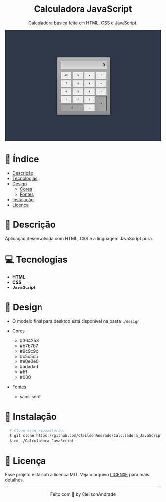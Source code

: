 <div align="center">
  <h1>Calculadora JavaScript</h1>
  <p>Calculadora básica feita em HTML, CSS e JavaScript.</p>
  <img src="./design/desktop.png" alt="Logo" width="800">
</div>

# 📒 Índice
* [Descrição](#descrição)
* [Tecnologias](#tecnologias)
* [Design](#design)
  * [Cores](#cores)
  * [Fontes](#fontes)
* [Instalação](#instalação)
* [Licença](#licença)

# 📃 <span id="descrição">Descrição</span>
Aplicação desenvolvida com HTML, CSS e a linguagem JavaScript pura.

# 💻 <span id="tecnologias">Tecnologias</span>
- **HTML**
- **CSS**
- **JavaScript**

# 🎨 <span id="design">Design</span>
- O modelo final para desktop está disponível na pasta `./design`

- <span id="cores">Cores<br></span>
  * #364253<br>
  * #b7b7b7<br>
  * #9c9c9c<br>
  * #c5c5c5<br>
  * #e0e0e0<br>
  * #adadad<br>
  * #fff<br>
  * #000<br>

- <span id="fontes">Fontes<br></span>
  * sans-serif

# 🚀 <span id="instalação">Instalação</span>
```bash
  # Clone este repositório:
  $ git clone https://github.com/CleilsonAndrade/Calculadora_JavaScript
  $ cd ./Calculadora_JavaScript
```
# 📝 <span id="licença">Licença</span>
Esse projeto está sob a licença MIT. Veja o arquivo [LICENSE](LICENSE) para mais detalhes.

---

<p align="center">
  Feito com 💜 by CleilsonAndrade
</p>